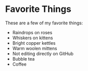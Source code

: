 # Favorite Things

These are a few of my favorite things:

- Raindrops on roses
- Whiskers on kittens
- Bright copper kettles
- Warm woolen mittens
- Not editing directly on GitHub
- Bubble tea
- Coffee
